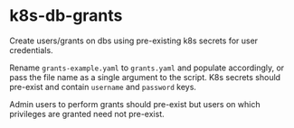 # k8s-db-grants

Create users/grants on dbs using pre-existing k8s secrets for user credentials.

Rename `grants-example.yaml` to `grants.yaml` and populate accordingly, or pass
the file name as a single argument to the script. K8s secrets should pre-exist
and contain `username` and `password` keys.

Admin users to perform grants should pre-exist but users on which privileges are
granted need not pre-exist.
